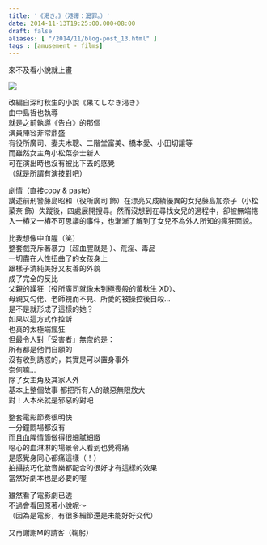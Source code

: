 ```yaml
---
title: '《渇き。》（港譯：渴罪。）'
date: 2014-11-13T19:25:00.000+08:00
draft: false
aliases: [ "/2014/11/blog-post_13.html" ]
tags : [amusement - films]
---
```


來不及看小說就上畫  

[![](https://3.bp.blogspot.com/-_YKtUg6trAY/XE287J8GFcI/AAAAAAAAHwQ/jz1BtoW6vMofXTBYq8hRdlKQ3g4uPc1_ACLcBGAs/s640/15770300581_d35933b2ef_z.jpg)](https://3.bp.blogspot.com/-_YKtUg6trAY/XE287J8GFcI/AAAAAAAAHwQ/jz1BtoW6vMofXTBYq8hRdlKQ3g4uPc1_ACLcBGAs/s1600/15770300581_d35933b2ef_z.jpg)

改編自深町秋生的小說《果てしなき渇き》  
由中島哲也執導  
就是之前執導《告白》的那個  
演員陣容非常鼎盛  
有役所廣司、妻夫木聰、二階堂富美、橋本愛、小田切讓等  
而雖然女主角小松菜奈士新人  
可在演出時也沒有被比下去的感覺  
（就是所謂有演技對吧）  
  
劇情（直接copy & paste）  
講述前刑警藤島昭和（役所廣司 飾）在漂亮又成績優異的女兒藤島加奈子（小松菜奈 飾）失蹤後，四處展開搜尋。然而沒想到在尋找女兒的過程中，卻被無端捲入一樁又一樁不可思議的事件，也漸漸了解到了女兒不為外人所知的瘋狂面貌。  
  
比我想像中血腥（笑）  
整套戲充斥著暴力（超血腥就是 ）、荒淫、毒品  
一切盡在人性扭曲了的女孩身上  
跟樣子清純美好又友善的外貌  
成了完全的反比  
父親的躁狂（役所廣司就像未到極喪般的黃秋生 XD）、  
母親又勾佬、老師視而不見、所愛的被操控後自殺...  
是不是就形成了這樣的她？  
如果以這方式作控訴  
也真的太極端瘋狂  
但最令人對「受害者」無奈的是：  
所有都是他們自願的  
沒有收到誘惑的，其實是可以置身事外  
奈何嘛...  
除了女主角及其家人外  
基本上整個故事 都把所有人的醜惡無限放大  
對！人本來就是邪惡的對吧  
  
整套電影節奏很明快  
一分鐘悶場都沒有  
而且血腥情節做得很細膩細緻  
噁心的血淋淋的場景令人看到也覺得痛  
是感覺身同心都痛這樣（！）  
拍攝技巧化妝音樂都配合的很好才有這樣的效果  
當然好劇本也是必要的喔  
  
雖然看了電影劇已透  
不過會看回原著小說呢～  
（因為是電影，有很多細節還是未能好好交代）  
  
又再謝謝M的請客（鞠躬）